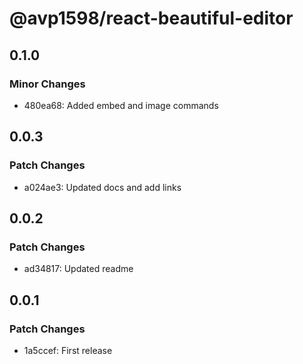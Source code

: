 # @avp1598/react-beautiful-editor

## 0.1.0

### Minor Changes

- 480ea68: Added embed and image commands

## 0.0.3

### Patch Changes

- a024ae3: Updated docs and add links

## 0.0.2

### Patch Changes

- ad34817: Updated readme

## 0.0.1

### Patch Changes

- 1a5ccef: First release
